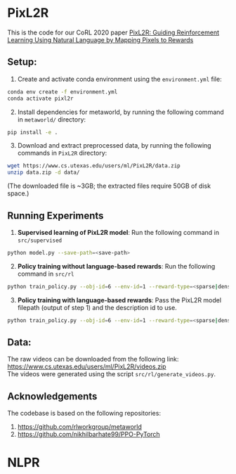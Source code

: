 # PixL2R


This is the code for our CoRL 2020 paper [PixL2R: Guiding Reinforcement Learning Using Natural Language by Mapping Pixels to Rewards](https://arxiv.org/abs/2007.15543) 

## Setup:
1) Create and activate conda environment using the `environment.yml` file:
```bash
conda env create -f environment.yml
conda activate pixl2r
```
2) Install dependencies for metaworld, by running the following command in `metaworld/` directory:
```bash
pip install -e .
```
3) Download and extract preprocessed data, by running the following commands in `PixL2R` directory:
```bash
wget https://www.cs.utexas.edu/users/ml/PixL2R/data.zip
unzip data.zip -d data/
```
(The downloaded file is ~3GB; the extracted files require 50GB of disk space.)


## Running Experiments

1. **Supervised learning of PixL2R model**: Run the following command in `src/supervised`
```bash
python model.py --save-path=<save-path>
```
2. **Policy training without language-based rewards**: Run the following command in `src/rl`
```bash
python train_policy.py --obj-id=6 --env-id=1 --reward-type=<sparse|dense>
```
3. **Policy training with language-based rewards**: Pass the PixL2R model filepath (output of step 1) and the description id to use.
```bash
python train_policy.py --obj-id=6 --env-id=1 --reward-type=<sparse|dense> --model-file=/path/to/PixL2R/model --descr-id=<0|1|2>
```


## Data:
The raw videos can be downloaded from the following link: https://www.cs.utexas.edu/users/ml/PixL2R/videos.zip  
The videos were generated using the script `src/rl/generate_videos.py`.


## Acknowledgements
The codebase is based on the following repositories:
1. https://github.com/rlworkgroup/metaworld
2. https://github.com/nikhilbarhate99/PPO-PyTorch
# NLPR
